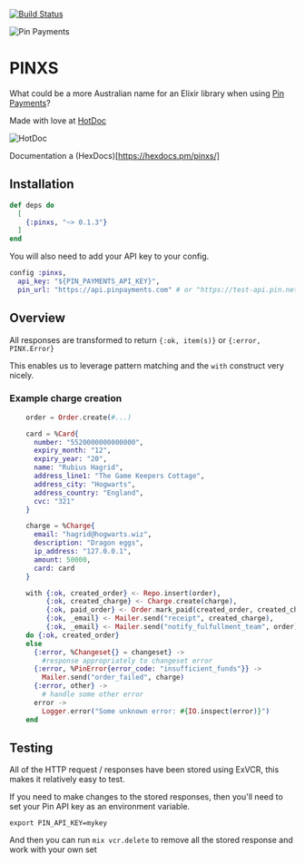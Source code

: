 [![Build Status](https://travis-ci.org/htdc/pinxs.svg?branch=master)](https://travis-ci.org/htdc/pinxs)

![Pin Payments](https://pinpayments.com/assets/logo/default-2145a56bb434325675be86250bbbd1dc86f77b5f12fbedeee0bf31d5b7ce8438.svg)
# PINXS

What could be a more Australian name for an Elixir library when using [Pin Payments](https://pinpayments.com/)?

Made with love at [HotDoc](https://www.hotdoc.com.au)

![HotDoc](https://d4c51m54o196o.cloudfront.net/assets/website/logos/hotdoc-logo-b3cd790d36793669cc9d528780f46af7.svg)

Documentation a (HexDocs)[https://hexdocs.pm/pinxs/]

## Installation

```elixir
def deps do
  [
    {:pinxs, "~> 0.1.3"}
  ]
end
```

You will also need to add your API key to your config.

```elixir
config :pinxs,
  api_key: "${PIN_PAYMENTS_API_KEY}",
  pin_url: "https://api.pinpayments.com" # or "https://test-api.pin.net.au/1" in test environment
```

## Overview

All responses are transformed to return `{:ok, item(s)}` or `{:error, PINX.Error}`

This enables us to leverage pattern matching and the `with` construct very nicely.

### Example charge creation

```elixir
    order = Order.create(#...)

    card = %Card{
      number: "5520000000000000",
      expiry_month: "12",
      expiry_year: "20",
      name: "Rubius Hagrid",
      address_line1: "The Game Keepers Cottage",
      address_city: "Hogwarts",
      address_country: "England",
      cvc: "321"
    }

    charge = %Charge{
      email: "hagrid@hogwarts.wiz",
      description: "Dragon eggs",
      ip_address: "127.0.0.1",
      amount: 50000,
      card: card
    }

    with {:ok, created_order} <- Repo.insert(order),
         {:ok, created_charge} <- Charge.create(charge),
         {:ok, paid_order} <- Order.mark_paid(created_order, created_charge),
         {:ok, _email} <- Mailer.send("receipt", created_charge),
         {:ok, _email} <- Mailer.send("notify_fulfullment_team", order)
    do {:ok, created_order}
    else
      {:error, %Changeset{} = changeset} ->
        #response appropriately to changeset error
      {:error, %PinError{error_code: "insufficient_funds"}} ->
        Mailer.send("order_failed", charge)
      {:error, other} ->
        # handle some other error
      error -> 
        Logger.error("Some unknown error: #{IO.inspect(error)}")
    end

```

## Testing

All of the HTTP request / responses have been stored using ExVCR, this makes it relatively easy to test.

If you need to make changes to the stored responses, then you'll need to set your Pin API key as an environment variable.

```shell
export PIN_API_KEY=mykey
```

And then you can run `mix vcr.delete` to remove all the stored response and work with your own set
